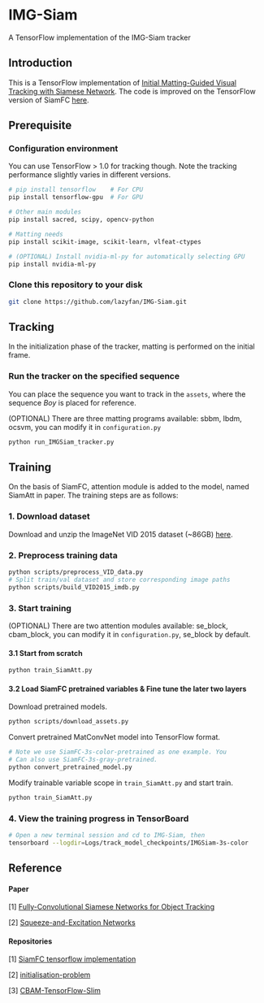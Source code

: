 # IMG-Siam
A TensorFlow implementation of the IMG-Siam tracker

## Introduction

This is a TensorFlow implementation of [Initial Matting-Guided Visual Tracking with Siamese Network](  https://ieeexplore.ieee.xilesou.top/stamp/stamp.jsp?tp=&arnumber=8674549  ). The code is improved on the TensorFlow version of SiamFC [here]( https://github.com/bilylee/SiamFC-TensorFlow ).

## Prerequisite
### Configuration environment

You can use TensorFlow > 1.0 for tracking though. Note the tracking performance slightly varies in different versions.

```bash
# pip install tensorflow    # For CPU
pip install tensorflow-gpu  # For GPU

# Other main modules
pip install sacred, scipy, opencv-python

# Matting needs
pip install scikit-image, scikit-learn, vlfeat-ctypes

# (OPTIONAL) Install nvidia-ml-py for automatically selecting GPU
pip install nvidia-ml-py
```

### Clone this repository to your disk

```bash
git clone https://github.com/lazyfan/IMG-Siam.git
```



## Tracking

In the initialization phase of the tracker, matting is performed on the initial frame.

### Run the tracker on the specified sequence

You can place the sequence you want to track in the `assets`, where the sequence *Boy* is placed for reference.

(OPTIONAL) There are three matting programs available: sbbm, lbdm, ocsvm, you can modify it in `configuration.py`

```bash
python run_IMGSiam_tracker.py
```



## Training

On the basis of SiamFC, attention module is added to the model, named SiamAtt in paper. The training steps are as follows:

### 1. Download dataset

Download and unzip the ImageNet VID 2015 dataset (~86GB) [here](http://bvisionweb1.cs.unc.edu/ilsvrc2015/ILSVRC2015_VID.tar.gz).

### 2. Preprocess training data

```bash
python scripts/preprocess_VID_data.py
# Split train/val dataset and store corresponding image paths
python scripts/build_VID2015_imdb.py
```

### 3. Start training

(OPTIONAL) There are two attention modules available: se_block, cbam_block, you can modify it in `configuration.py`, se_block by default.

#### 3.1 Start from scratch

```bash
python train_SiamAtt.py
```

#### 3.2 Load SiamFC pretrained variables & Fine tune the later two layers

Download pretrained models.

```bash
python scripts/download_assets.py
```

Convert pretrained MatConvNet model into TensorFlow format.

```bash
# Note we use SiamFC-3s-color-pretrained as one example. You
# Can also use SiamFC-3s-gray-pretrained. 
python convert_pretrained_model.py
```

Modify trainable variable scope in `train_SiamAtt.py` and start train.

```bash
python train_SiamAtt.py
```

### 4. View the training progress in TensorBoard

```bash
# Open a new terminal session and cd to IMG-Siam, then
tensorboard --logdir=Logs/track_model_checkpoints/IMGSiam-3s-color
```



## Reference

#### Paper

[1] [Fully-Convolutional Siamese Networks for Object Tracking](https://arxiv.org/abs/1606.09549) 

[2] [Squeeze-and-Excitation Networks](https://arxiv.org/pdf/1709.01507) 

#### Repositories

[1] [SiamFC tensorflow implementation](https://github.com/bilylee/SiamFC-TensorFlow)

[2] [initialisation-problem](https://github.com/georgedeath/initialisation-problem)

[3] [CBAM-TensorFlow-Slim](https://github.com/kobiso/CBAM-tensorflow-slim)

